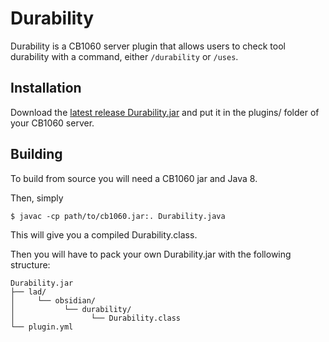 # Durability

Durability is a CB1060 server plugin that allows users to check tool durability with a command, either `/durability` or `/uses`.

## Installation

Download the [latest release Durability.jar](https://github.com/obsidianlad/Durability/releases/latest) 
and put it in the plugins/ folder of your CB1060 server.

## Building

To build from source you will need a CB1060 jar and Java 8.

Then, simply

```
$ javac -cp path/to/cb1060.jar:. Durability.java
```

This will give you a compiled Durability.class.

Then you will have to pack your own Durability.jar with the following structure:

```
Durability.jar
├── lad/
│     └── obsidian/
│           └── durability/
│                 └── Durability.class
└── plugin.yml
```
